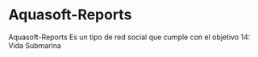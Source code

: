 # Aquasoft-Reports
Aquasoft-Reports Es un tipo de red social que cumple con el objetivo 14: Vida Submarina
